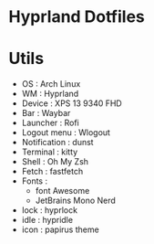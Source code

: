 # Hyprland Dotfiles

# Utils
-   OS : Arch Linux
-   WM : Hyprland
-   Device : XPS 13 9340 FHD
-   Bar : Waybar
-   Launcher : Rofi
-   Logout menu : Wlogout
-   Notification : dunst
-   Terminal : kitty
-   Shell : Oh My Zsh
-   Fetch : fastfetch
-   Fonts :
    -   font Awesome
    -   JetBrains Mono Nerd
-   lock : hyprlock
-   idle : hypridle
-   icon : papirus theme